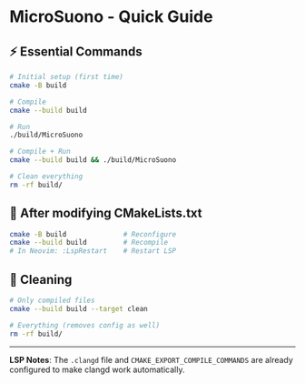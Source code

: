 # MicroSuono - Quick Guide

## ⚡ Essential Commands

```bash
# Initial setup (first time)
cmake -B build

# Compile
cmake --build build

# Run
./build/MicroSuono

# Compile + Run
cmake --build build && ./build/MicroSuono

# Clean everything
rm -rf build/
```

## 🔧 After modifying CMakeLists.txt

```bash
cmake -B build              # Reconfigure
cmake --build build         # Recompile
# In Neovim: :LspRestart    # Restart LSP
```

## 🧹 Cleaning

```bash
# Only compiled files
cmake --build build --target clean

# Everything (removes config as well)
rm -rf build/
```

---

**LSP Notes**: The `.clangd` file and `CMAKE_EXPORT_COMPILE_COMMANDS` are already configured to make clangd work automatically.
